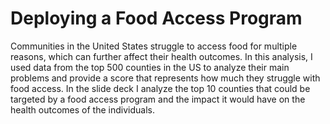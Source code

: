 # Deploying a Food Access Program
Communities in the United States struggle to access food for multiple reasons, which can further affect their health outcomes. In this analysis, I used data from the top 500 counties in the US to analyze their main problems and provide a score that represents how much they struggle with food access. In the slide deck I analyze the top 10 counties that could be targeted by a food access program and the impact it would have on the health outcomes of the individuals. 
